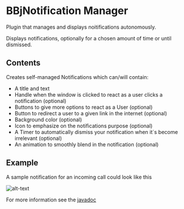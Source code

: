 # BBjNotification Manager

Plugin that manages and displays noitifications autonomously.


Displays notifications, optionally for a chosen amount of time or until dismissed.



## Contents
Creates self-managed Notifications which can/will contain:
- A title and text 
- Handle when the window is clicked to react as a user clicks a notification (optional)
- Buttons to give more options to react as a User  (optional)
- Button to redirect a user to a given link in the internet  (optional)
- Background color  (optional)
- Icon to emphasize on the notifications purpose (optional)
- A Timer to automatically dismiss your notification when it´s become irrelevant (optional)
- An animation to smoothly blend in the notification (optional)

## Example
A sample notification for an incoming call could look like this



![alt-text](https://raw.githubusercontent.com/BBj-Plugins/BBjNotificationManager/master/docs/screenshots/Bildschirmfoto%202019-02-18%20um%2012.36.52.png)


For more information see the [javadoc](https://bbj-plugins.github.io/BBjNotificationManager/javadoc/)




